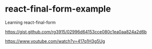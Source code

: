 # react-final-form-example

Learning react-final-form

https://gist.github.com/rg3915/02996d64153cce080c1ea0aa824a2d6b

https://www.youtube.com/watch?v=417q1H3g5Ug